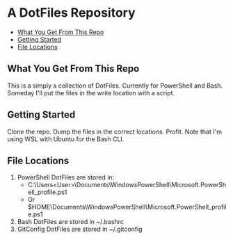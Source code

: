 # A DotFiles Repository

* [What You Get From This Repo](#what-you-get-from-this-repo)
* [Getting Started](#getting-started)
* [File Locations](#file-locations)
## What You Get From This Repo

This is a simply a collection of DotFiles. Currently for PowerShell and Bash. Someday I'll put the files in the write location with a script.

## Getting Started

Clone the repo. Dump the files in the correct locations. Profit.
Note that I'm using WSL with Ubuntu for the Bash CLI.

## File Locations

1. PowerShell DotFiles are stored in:
    * C:\Users\<User>\Documents\WindowsPowerShell\Microsoft.PowerShell_profile.ps1
    * Or $HOME\Documents\WindowsPowerShell\Microsoft.PowerShell_profile.ps1
1. Bash DotFiles are stored in ~/.bashrc
1. GitConfig DotFiles are stored in ~/.gitconfig